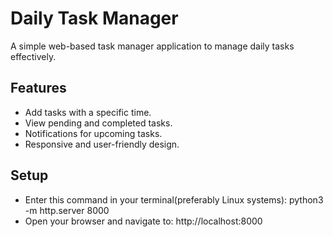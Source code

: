 # Daily Task Manager

A simple web-based task manager application to manage daily tasks effectively.

## Features
- Add tasks with a specific time.
- View pending and completed tasks.
- Notifications for upcoming tasks.
- Responsive and user-friendly design.

## Setup
- Enter this command in your terminal(preferably Linux systems): python3 -m http.server 8000
- Open your browser and navigate to: http://localhost:8000
